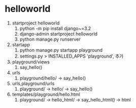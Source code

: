 # helloworld

1. startproject helloworld
    1. python -m pip install django~=3.2
    2. django-admin startproject helloworld
    3. python manage.py runserver
2. startapp
   1. python manage.py startapp playground
   2. settings.py > INSTALLED_APPS 'playground', 추가
3. playground/views
   1. say_hello()
4. urls
   1. playground/hello/ -> say_hello()
5. urls,playground/urls
   1. playground/ -> hello/ -> say_hello()
6. templates/playground/hello.html
   1. playground/ -> hello_html/ -> say_hello_html() -> html